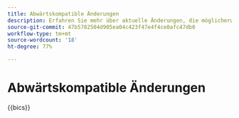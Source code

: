 ```yaml
---
title: Abwärtskompatible Änderungen
description: Erfahren Sie mehr über aktuelle Änderungen, die möglicherweise Aktualisierungen an Ihrem benutzerdefinierten Code oder Ihrer Erweiterung erfordern.
source-git-commit: 47b5782504d905ea04c423f47e4f4ce0afc47db0
workflow-type: tm+mt
source-wordcount: '18'
ht-degree: 77%

---
```



# Abwärtskompatible Änderungen

{{bics}}
